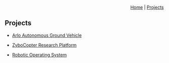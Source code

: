 <p align="right">
<a href="https://smartsystemslab-uf.github.io">Home</a> | <a href="https://smartsystemslab-uf.github.io/Projects/">Projects</a>
</p>

## Projects

- [Arlo Autonomous Ground Vehicle](https://smartsystemslab-uf.github.io/Projects/ArloAGV)

- [ZyboCopter Research Platform](https://smartsystemslab-uf.github.io/Projects/Multicopters/ZyboCopter)

- [Robotic Operating System](https://smartsystemslab-uf.github.io/Projects/ROS)
